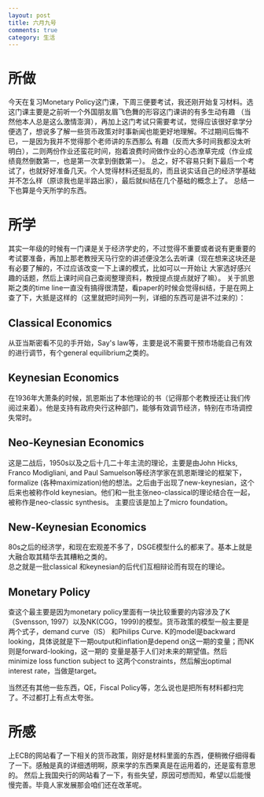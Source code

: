 ```yaml
---
layout: post
title: 六月九号
comments: true
category: 生活
---
```


# 所做

今天在复习Monetary Policy这门课，下周三便要考试，我还刚开始复习材料。选这门课主要是之前听一个外国朋友眉飞色舞的形容这门课讲的有多生动有趣
（当然他本人总是这么激情澎湃），再加上这门考试只需要考试，觉得应该很好拿学分便选了，想说多了解一些货币政策对时事新闻也能更好地理解。不过期间后悔不已，一是因为我并不觉得那个老师讲的东西那么
有趣（反而大多时间我都没太听明白），二则两份作业还蛮花时间，抱着浪费时间做作业的心态潦草完成（作业成绩竟然倒数第一，也是第一次拿到倒数第一）。
总之，好不容易只剩下最后一个考试了，也就好好准备几天。个人觉得材料还挺乱的，而且说实话自己的经济学基础并不怎么样（原谅我也是半路出家），最后就纠结在几个基础的概念上了。
总结一下也算是今天所学的东西。   

# 所学

其实一年级的时候有一门课是关于经济学史的，不过觉得不重要或者说有更重要的考试要准备，再加上那老教授天马行空的讲述便没怎么去听课（现在想来这块还是有必要了解的，不过应该改变一下上课的模式，比如可以一开始让
大家选好感兴趣的话题，然后上课时间自己查阅整理资料，教授提点提点就好了嘛）。
关于凯恩斯之类的time line一直没有搞得很清楚，看paper的时候会觉得纠结，于是在网上查了下，大抵是这样的（这里就把时间列一列，详细的东西可是讲不过来的）：    
## Classical Economics
从亚当斯密看不见的手开始，Say's law等，主要是说不需要干预市场能自己有效的进行调节，有个general equilibrium之类的。
## Keynesian Economics
在1936年大萧条的时候，凯恩斯出了本他理论的书（记得那个老教授还让我们传阅过来着）。他是支持有政府央行这种部门，能够有效调节经济，特别在市场调控失常时。
## Neo-Keynesian Economics
这是二战后，1950s以及之后十几二十年主流的理论，主要是由John Hicks, Franco Modigliani, and Paul Samuelson等经济学家在凯恩斯理论的框架下，
formalize (各种maximization)他的想法。之后由于出现了new-keynesian，这个后来也被称作old keynesian。他们和一批主张neo-classical的理论结合在一起，被称作是neo-classic synthesis。
主要应该是加上了micro foundation。
## New-Keynesian Economics
80s之后的经济学，和现在宏观差不多了，DSGE模型什么的都来了。基本上就是大融合取其精华去其糟粕之类的。    
总之就是一批classical 和keynesian的后代们互相辩论而有现在的理论。     

## Monetary Policy
查这个最主要是因为monetary policy里面有一块比较重要的内容涉及了K（Svensson, 1997）以及NK(CGG，1999)的模型。货币政策的模型一般主要是两个式子，demand curve（IS）
和Philips Curve. K的model是backward looking，具体说就是下一期output和inflation是depend on这一期的变量；而NK则是forward-looking，这一期的
变量是基于人们对未来的期望值。然后minimize loss function subject to 这两个constraints，然后解出optimal interest rate，当做是target。  

当然还有其他一些东西，QE，Fiscal Policy等，怎么说也是把所有材料都扫完了。不过都打上有点太夸张。

# 所感

上ECB的网站看了一下相关的货币政策，刚好是材料里面的东西，便稍微仔细得看了一下。感触是真的详细透明啊，原来学的东西果真是在运用着的，还是蛮有意思的。
然后上我国央行的网站看了一下，有些失望，原因可想而知，希望以后能慢慢完善。毕竟人家发展那会咱们还在改革呢。
